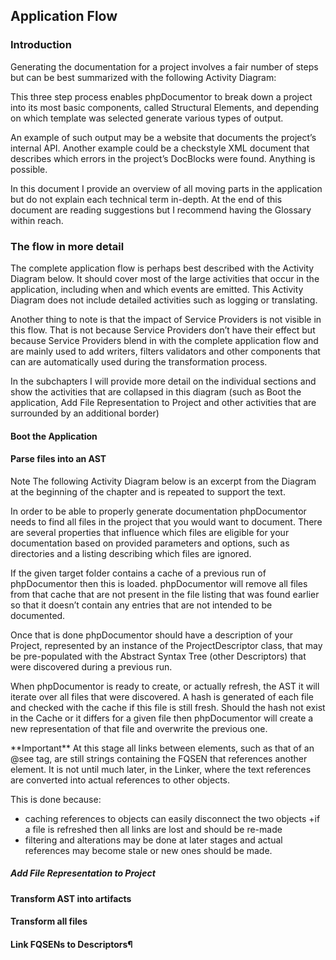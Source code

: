 ## Application Flow

### Introduction

Generating the documentation for a project involves a fair number of steps but can be best summarized with the following Activity Diagram:

This three step process enables phpDocumentor to break down a project into its most basic components, called Structural Elements, and depending on which template was selected generate various types of output.

An example of such output may be a website that documents the project’s internal API. Another example could be a checkstyle XML document that describes which errors in the project’s DocBlocks were found. Anything is possible.

In this document I provide an overview of all moving parts in the application but do not explain each technical term in-depth. At the end of this document are reading suggestions but I recommend having the Glossary within reach.

### The flow in more detail

The complete application flow is perhaps best described with the Activity Diagram below. It should cover most of the large activities that occur in the application, including when and which events are emitted. This Activity Diagram does not include detailed activities such as logging or translating.

Another thing to note is that the impact of Service Providers is not visible in this flow. That is not because Service Providers don’t have their effect but because Service Providers blend in with the complete application flow and are mainly used to add writers, filters validators and other components that can are automatically used during the transformation process.

In the subchapters I will provide more detail on the individual sections and show the activities that are collapsed in this diagram (such as Boot the application, Add File Representation to Project and other activities that are surrounded by an additional border)

#### Boot the Application

#### Parse files into an AST

<note>
Note The following Activity Diagram below is an excerpt from the Diagram at the beginning of the chapter and is repeated to support the text.
</note>

In order to be able to properly generate documentation phpDocumentor needs to find all files in the project that you would want to document. There are several properties that influence which files are eligible for your documentation based on provided parameters and options, such as directories and a listing describing which files are ignored.

If the given target folder contains a cache of a previous run of phpDocumentor then this is loaded. phpDocumentor will remove all files from that cache that are not present in the file listing that was found earlier so that it doesn’t contain any entries that are not intended to be documented.

Once that is done phpDocumentor should have a description of your Project, represented by an instance of the ProjectDescriptor class, that may be pre-populated with the Abstract Syntax Tree (other Descriptors) that were discovered during a previous run.

When phpDocumentor is ready to create, or actually refresh, the AST it will iterate over all files that were discovered. A hash is generated of each file and checked with the cache if this file is still fresh. Should the hash not exist in the Cache or it differs for a given file then phpDocumentor will create a new representation of that file and overwrite the previous one.

<important>
**Important** At this stage all links between elements, such as that of an @see tag, are still strings containing the FQSEN that references another element. It is not until much later, in the Linker, where the text references are converted into actual references to other objects.

This is done because:

+ caching references to objects can easily disconnect the two objects
+if a file is refreshed then all links are lost and should be re-made
+ filtering and alterations may be done at later stages and actual references may become stale or new ones should be made.
</important>

##### Add File Representation to Project

#### Transform AST into artifacts

#### Transform all files

#### Link FQSENs to Descriptors¶